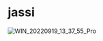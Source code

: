 # jassi
![WIN_20220919_13_37_55_Pro](https://user-images.githubusercontent.com/104974483/226529926-93cd7b14-f26b-46fd-8b69-6b0568256a54.jpg)
